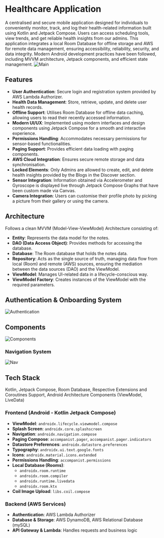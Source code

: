 # Healthcare Application
A centralised and secure mobile application designed for individuals to conveniently monitor, track, and log their health-related information built using Kotlin and Jetpack Compose. Users can access scheduling tools, view trends, and get reliable health insights from our admins. This application integrates a local Room Database for offline storage and AWS for remote data management, ensuring accessibility, reliability, security, and data integrity. Modern Android development practices have been followed, including MVVM architecture, Jetpack components, and efficient state management.
![Main](https://github.com/sofiaamihan/full-healthcare-application/blob/main/data/main.png)

## Features
- **User Authentication**: Secure login and registration system provided by AWS Lambda Authorizer.
- **Health Data Management**: Store, retrieve, update, and delete user health records.
- **Offline Support**: Utilises Room Database for offline data caching, allowing users to read their recently accessed information.
- **Modern UI/UX**: Implemented using modern interfaces and design components using Jetpack Compose for a smooth and interactive experience.
- **Permissions Handling**: Accommodates necessary permissions for sensor-based functionalities.
- **Paging Support**: Provides efficient data loading with paging components.
- **AWS Cloud Integration**: Ensures secure remote storage and data synchronisation.
- **Locked Elements**: Only Admins are allowed to create, edit, and delete health insights provided by the Blogs in the Discover section.
- **Sensor Integration**: Information obtained via Accelerometer and Gyroscope is displayed live through Jetpack Compose Graphs that have been custom made via Canvas.
- **Camera Integration**: Users can customise their profile photo by picking a picture from their gallery or using the camera.

## Architecture
Follows a clean MVVM (Model-View-ViewModel) Architecture consisting of:
- **Entity**: Represents the data model for the notes.
- **DAO (Data Access Object)**: Provides methods for accessing the database.
- **Database**: The Room database that holds the notes data.
- **Repository**:  Acts as the single source of truth, managing data flow from local (Room) and remote (AWS) sources, ensuring the mediation between the data sources (DAO) and the ViewModel.
- **ViewModel**: Manages UI-related data in a lifecycle-conscious way.
- **ViewModel Factory**: Creates instances of the ViewModel with the required parameters.

## Authentication & Onboarding System
![Authentication](https://github.com/sofiaamihan/full-healthcare-application/blob/main/data/auth.png)

## Components
![Components](https://github.com/sofiaamihan/full-healthcare-application/blob/main/data/auth.png)

### Navigation System
![Nav](https://github.com/sofiaamihan/full-healthcare-application/blob/main/data/nav.png)

## Tech Stack
Kotlin, Jetpack Compose, Room Database, Respective Extensions and Coroutines Support, Android Architecture Components (ViewModel, LiveData)

### Frontend (Android - Kotlin Jetpack Compose)
- **ViewModel**: ```androidx.lifecycle.viewmodel.compose```
- **Splash Screen**: ```androidx.core.splashscreen```
- **Navigation**: ```androidx.navigation.compose```
- **Paging Compose**: ```accompanist.pager```, ```accompanist.pager.indicators```
- **Datastore Preferences**: ```androidx.datastore.preferences```
- **Typography**: ```androidx.ui.text.google.fonts```
- **Icons**: ```androidx.material.icons.extended```
- **Permissions Handling**: ```accompanist.permissions```
- **Local Database (Rooms)**: 
  - ```androidx.room.runtime```
  - ```androidx.room.compiler```
  - ```androidx.runtime.livedata```
  - ```androidx.room.ktx```
- **Coil Image Upload**: ```libs.coil.compose```

### Backend (AWS Services)
- **Authentication**: AWS Lambda Authorizer
- **Database & Storage**: AWS DynamoDB, AWS Relational Database (mySQL)
- **API Gateway & Lambda**: Handles requests and business logic

